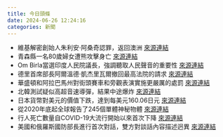 ```yaml
---
title: 今日頭條
date: 2024-06-26 12:24:16
categories: 新聞            
---
```

- 維基解密創始人朱利安·阿桑奇認罪，返回澳洲 [來源連結](https://www.thehindu.com/news/international/wikileaks-founder-julian-assange-returns-to-australia-a-free-man/article68335815.ece)
- 青森縣一名80歲婦女遭熊攻擊身亡 [來源連結](https://www.japantimes.co.jp/news/2024/06/26/japan/society/bear-attacks/)
- Om Birla當選印度人民院議長，強調聽取人民聲音的重要性 [來源連結](https://www.thehindu.com/news/national/hope-voice-of-opposition-will-be-allowed-in-lok-sabha-rahul-gandhi/article68335351.ece)
- 德里首席部長阿爾溫德·凱杰里瓦爾撤回最高法院的請求 [來源連結](https://www.thehindu.com/news/national/liquor-policy-case-arvind-kejriwal-withdraws-from-plea-from-supreme-court-against-hcs-interim-stay-on-bail-order/article68335167.ece)
- 華盛頓和阿拉巴馬州對街頭賽車和旁觀表演實施更嚴厲的處罰 [來源連結](https://www.npr.org/2024/06/26/nx-s1-4996234/as-sideshows-gain-popularity-police-try-a-range-of-tactics-to-stop-them-in-their-tracks)
- 北韓測試疑似高超音速導彈，結果中途爆炸 [來源連結](https://www.japantimes.co.jp/news/2024/06/26/asia-pacific/north-korea-missile-june-26/)
- 日本貨幣對美元的價值下跌，達到每美元160.06日元 [來源連結](https://www.japantimes.co.jp/business/2024/06/26/yen-160-intervention-risk/)
- 從2020年底起全球報告了245個單體神秘物體 [來源連結](https://www.npr.org/2024/06/26/nx-s1-5017575/monolith-las-vegas-mystery-objects)
- 行人死亡數量自COVID-19大流行開始以來首次下降 [來源連結](https://www.npr.org/2024/06/26/g-s1-6201/pedestrian-deaths-2023-decline-pandemic)
- 美國和俄羅斯國防部長進行首次對話，雙方對談話內容描述迥異 [來源連結](https://www.japantimes.co.jp/news/2024/06/26/world/politics/us-russia-defense-chiefs-talk/)



